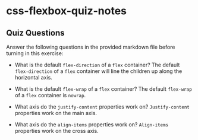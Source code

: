 # css-flexbox-quiz-notes

## Quiz Questions

Answer the following questions in the provided markdown file before turning in this exercise:

- What is the default `flex-direction` of a `flex` container?
  The default `flex-direction` of a `flex` container will line the children up along the horizontal axis.

- What is the default `flex-wrap` of a `flex` container?
  The default `flex-wrap` of a `flex` container is `nowrap`.

- What axis do the `justify-content` properties work on?
  `Justify-content` properties work on the main axis.

- What axis do the `align-items` properties work on?
  `Align-items` properties work on the cross axis.
